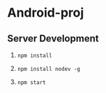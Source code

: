 Android-proj
============

Server Development
------------------

1.  `npm install`

2.  `npm install nodev -g`

3.  `npm start`
